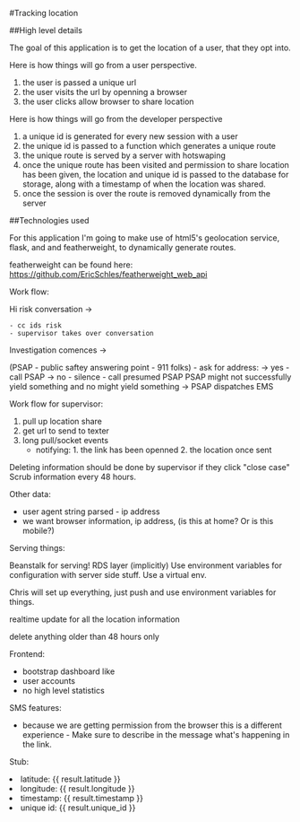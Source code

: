 #Tracking location

##High level details

The goal of this application is to get the location of a user, that they opt into.  

Here is how things will go from a user perspective.

1. the user is passed a unique url
2. the user visits the url by openning a browser
3. the user clicks allow browser to share location

Here is how things will go from the developer perspective

1. a unique id is generated for every new session with a user
2. the unique id is passed to a function which generates a unique route
3. the unique route is served by a server with hotswaping
4. once the unique route has been visited and permission to share location has been given, the location and unique id
is passed to the database for storage, along with a timestamp of when the location was shared.
5. once the session is over the route is removed dynamically from the server

##Technologies used

For this application I'm going to make use of html5's geolocation service, flask, and and featherweight, to dynamically generate routes.

featherweight can be found here: https://github.com/EricSchles/featherweight_web_api

Work flow:

Hi risk conversation -> 

	- cc ids risk
	- supervisor takes over conversation

Investigation comences ->
	
(PSAP - public saftey answering point - 911 folks)
	- ask for address:
		-> yes - call PSAP
		-> no - silence - call presumed PSAP
	PSAP might not successfully yield something and no might yield something -> PSAP dispatches EMS

Work flow for supervisor:

1. pull up location share
2. get url to send to texter
3. long pull/socket events 
	- notifying: 1. the link has been openned
				 2. the location once sent

Deleting information should be done by supervisor if they click "close case"
Scrub information every 48 hours.

Other data:

- user agent string parsed - ip address
- we want browser information, ip address, (is this at home?  Or is this mobile?)

Serving things:

Beanstalk for serving!  RDS layer (implicitly)
Use environment variables for configuration with server side stuff.
Use a virtual env.

Chris will set up everything, just push and use environment variables for things.

realtime update for all the location information

delete anything older than 48 hours only

Frontend:

- bootstrap dashboard like
- user accounts
- no high level statistics

SMS features:

- because we are getting permission from the browser this is a different experience - Make sure to describe in the message what's happening in the link.


Stub:

<li class="list-group-item">latitude: {{ result.latitude }} </li>
<li class="list-group-item">longitude: {{ result.longitude }} </li>
<li class="list-group-item">timestamp: {{ result.timestamp }} </li>
<li class="list-group-item">unique id: {{ result.unique_id }} </li>


